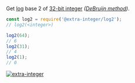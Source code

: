 Get [log] base 2 of [32-bit integer] *([DeBruijn method])*.

```javascript
const log2 = require('@extra-integer/log2');
// log2(<integer>)

log2(64);
// 6
log2(31);
// 4
log2(1);
// 0
```


[![extra-integer](https://i.imgur.com/toEbRv5.jpg)](https://www.npmjs.com/package/extra-integer)

[log]: https://en.wikipedia.org/wiki/Logarithm
[32-bit integer]: https://developer.mozilla.org/en-US/docs/Web/JavaScript/Reference/Operators/Bitwise_Operators
[DeBruijn method]: https://graphics.stanford.edu/~seander/bithacks.html#IntegerLogDeBruijn
